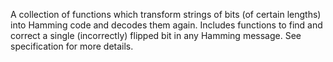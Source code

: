 A collection of functions which transform strings of bits (of certain lengths) into Hamming code and decodes them again. Includes functions to find and correct a single (incorrectly) flipped bit in any Hamming message. See specification for more details.
